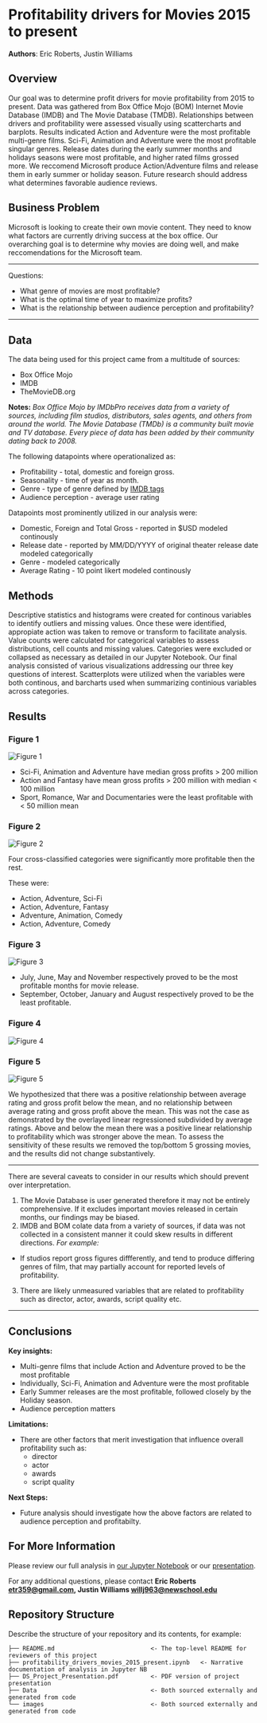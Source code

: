 # Profitability drivers for Movies 2015 to present

**Authors**: Eric Roberts, Justin Williams

## Overview

Our goal was to determine profit drivers for movie profitability from 2015 to present. Data was gathered from Box Office Mojo (BOM) Internet Movie Database (IMDB) and The Movie Database (TMDB). Relationships between drivers and profitability were assessed visually using scattercharts and barplots. Results indicated Action and Adventure were the most profitable multi-genre films. Sci-Fi, Animation and Adventure were the most profitable singular genres. Release dates during the early summer months and holidays seasons were most profitable, and higher rated films grossed more. We reccomend Microsoft produce Action/Adventure films and release them in early summer or holiday season. Future research should address what determines favorable audience reviews. 

## Business Problem

Microsoft is looking to create their own movie content. They need to know what factors are currently driving success at the box office. Our overarching goal is to determine why movies are doing well, and make reccomendations for the Microsoft team.

***
Questions:
* What genre of movies are most profitable?
* What is the optimal time of year to maximize profits?
* What is the relationship between audience perception and profitability?
***

## Data

The data being used for this project came from a multitude of sources:
* Box Office Mojo
* IMDB
* TheMovieDB.org

__Notes:__ 
_Box Office Mojo by IMDbPro receives data from a variety of sources, including film studios, distributors, sales agents, and others from around the world._
_The Movie Database (TMDb) is a community built movie and TV database. Every piece of data has been added by their community dating back to 2008._

The following datapoints where operationalized as:

* Profitability - total, domestic and foreign gross. 
* Seasonality - time of year as month. 
* Genre - type of genre defined by [IMDB tags](https://help.imdb.com/article/contribution/titles/genres/GZDRMS6R742JRGAG#)
* Audience perception - average user rating

Datapoints most prominently utilized in our analysis were:
* Domestic, Foreign and Total Gross - reported in $USD modeled continously
* Release date - reported by MM/DD/YYYY of original theater release date modeled categorically
* Genre - modeled categorically
* Average Rating - 10 point likert modeled continously

## Methods

Descriptive statistics and histograms were created for continous variables to identify outliers and missing values. Once these were identified, appropiate action was taken to remove or transform to facilitate analysis. Value counts were calculated for categorical variables to assess distributions, cell counts and missing values. Categories were excluded or collapsed as necessary as detailed in our Jupyter Notebook. Our final analysis consisted of various visualizations addressing our three key questions of interest. Scatterplots were utilized when the variables were both continous, and barcharts used when summarizing continious variables across categories. 

## Results

### Figure 1
![Figure 1](./images/total_gross.png)

* Sci-Fi, Animation and Adventure have median gross profits > 200 million
* Action and Fantasy have mean gross profits > 200 million with median < 100 million
* Sport, Romance, War and Documentaries were the least profitable with < 50 million mean 

### Figure 2
![Figure 2](./images/multigenre_total_gross_restrict_years_tenObs.png)

Four cross-classified categories were significantly more profitable then the rest.

These were:
* Action, Adventure, Sci-Fi
* Action, Adventure, Fantasy
* Adventure, Animation, Comedy
* Action, Adventure, Comedy

### Figure 3
![Figure 3](./images/avg_profit_by_month_2015_to_present.png)

* July, June, May and November respectively proved to be the most profitable months for movie release.
* September, October, January and August respectively proved to be the least profitable. 

### Figure 4
![Figure 4](./images/avg_rating_vs_total_gross.png)
### Figure 5
![Figure 5](./images/avg_rating_vs_total_gross_no_outliers.png)

We hypothesized that there was a positive relationship between average rating and gross profit below the mean, and no relationship between average rating and gross profit above the mean. This was not the case as demonstrated by the overlayed linear regressioned subdivided by average ratings. Above and below the mean there was a positive linear relationship to profitability which was stronger above the mean. To assess the sensitivity of these results we removed the top/bottom 5 grossing movies, and the results did not change substantively.

***
There are several caveats to consider in our results which should prevent over interpretation. 
1. The Movie Database is user generated therefore it may not be entirely comprehensive. If it excludes important movies released in certain months, our findings may be biased. 
2. IMDB and BOM colate data from a variety of sources, if data was not collected in a consistent manner it could skew results in different directions. 
_For example:_
* If studios report gross figures diffferently, and tend to produce differing genres of film, that may partially account for reported levels of profitability.
3. There are likely unmeasured variables that are related to profitability such as director, actor, awards, script quality etc. 

***
## Conclusions

__Key insights:__
* Multi-genre films that include Action and Adventure proved to be the most profitable
* Individually, Sci-Fi, Animation and Adventure were the most profitable
* Early Summer releases are the most profitable, followed closely by the Holiday season.
* Audience perception matters

__Limitations:__
* There are other factors that merit investigation that influence overall profitability such as:
    - director
    - actor
    - awards
    - script quality

__Next Steps:__
* Future analysis should investigate how the above factors are related to audience perception and profitabilty. 

## For More Information

Please review our full analysis in [our Jupyter Notebook](./profitability_drivers_movies_2015_present.ipynb) or our [presentation](./DS_Project_Presentation.pdf).

For any additional questions, please contact **Eric Roberts etr359@gmail.com, Justin Williams willj963@newschool.edu**

## Repository Structure

Describe the structure of your repository and its contents, for example:

```
├── README.md                           <- The top-level README for reviewers of this project
├── profitability_drivers_movies_2015_present.ipynb   <- Narrative documentation of analysis in Jupyter NB
├── DS_Project_Presentation.pdf         <- PDF version of project presentation
├── Data                                <- Both sourced externally and generated from code
└── images                              <- Both sourced externally and generated from code
```
